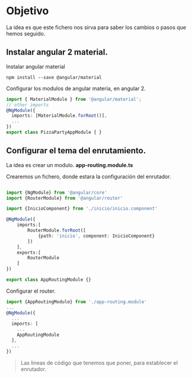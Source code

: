 # Objetivo

La idea es que este fichero nos sirva para saber los cambios o pasos que hemos seguido.

## Instalar angular 2 material.

Instalar angular material
```
npm install --save @angular/material
```

Configurar los modulos de angular materia, en angular 2.

``` typescript
import { MaterialModule } from '@angular/material';
// other imports 
@NgModule({
  imports: [MaterialModule.forRoot()],
  ...
})
export class PizzaPartyAppModule { }
```

## Configurar el tema del enrutamiento.

La idea es crear un modulo. **app-routing.module.ts**

Crearemos un fichero, donde estara la configuración del enrutador.

``` typescript

import {NgModule} from '@angular/core'
import {RouterModule} from '@angular/router'

import {InicioComponent} from './inicio/inicio.component'

@NgModule({
    imports:[
        RouterModule.forRoot([
            {path: 'inicio', component: InicioComponent}
        ])
    ],
    exports:[
        RouterModule
    ]
})

export class AppRoutingModule {}

```

Configurar el router.

``` typescript
import {AppRoutingModule} from './app-routing.module'
...
@NgModule({
  ...
  imports: [
    ...
    AppRoutingModule
  ],
  ...
})
```

> Las lineas de código que tenemos que poner, para establecer el enrutador.


